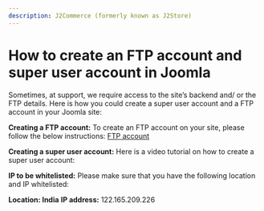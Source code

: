 ```yaml
---
description: J2Commerce (formerly known as J2Store)
---
```


# How to create an FTP account and super user account in Joomla

Sometimes, at support, we require access to the site’s backend and/ or the FTP details. Here is how you could create a super user account and a FTP account in your Joomla site:

**Creating a FTP account:** To create an FTP account on your site, please follow the below instructions: [FTP account](https://docs.joomla.org/Setup_FTP_Account)

**Creating a super user account:** Here is a video tutorial on how to create a super user account:

**IP to be whitelisted:** Please make sure that you have the following location and IP whitelisted:

**Location: India** **IP address:** 122.165.209.226
